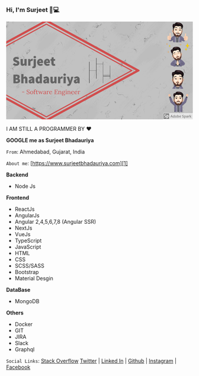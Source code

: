 ### Hi, I'm Surjeet 👋💻

![Surjeet Bhadauriya](https://github.com/suri66/suri66/blob/master/download%20(2).png)

I AM STILL A PROGRAMMER BY &hearts;

**GOOGLE me as Surjeet Bhadauriya**

`From`: Ahmedabad, Gujarat, India 

`About me`: [https://www.surjeetbhadauriya.com][1]

**Backend**

 - Node Js 

**Frontend**

- ReactJs
- AngularJs
- Angular 2,4,5,6,7,8 (Angular SSR)
- NextJs
- VueJs
- TypeScript
- JavaScript
- HTML
- CSS
- SCSS/SASS
- Bootstrap
- Material Desgin


**DataBase**

 - MongoDB

**Others**

- Docker
- GIT
- JIRA
- Slack
- Graphql

`Social Links`: [Stack Overflow][7] [Twitter][2] | [Linked In][3] | [Github][4] | [Instagram][5] | [Facebook][6]


  [1]: https://www.surjeetbhadauriya.com
  [2]: https://twitter.com/catchme822
  [3]: https://in.linkedin.com/in/surjeet-bhadauriya-b26a1183
  [4]: https://github.com/suri66
  [5]: https://www.instagram.com/beingsurjeet/
  [6]: https://www.facebook.com/surjeetsingh.bhadauriya
  [7]: https://stackoverflow.com/users/5939058/surjeet-bhadauriya?tab=profile
